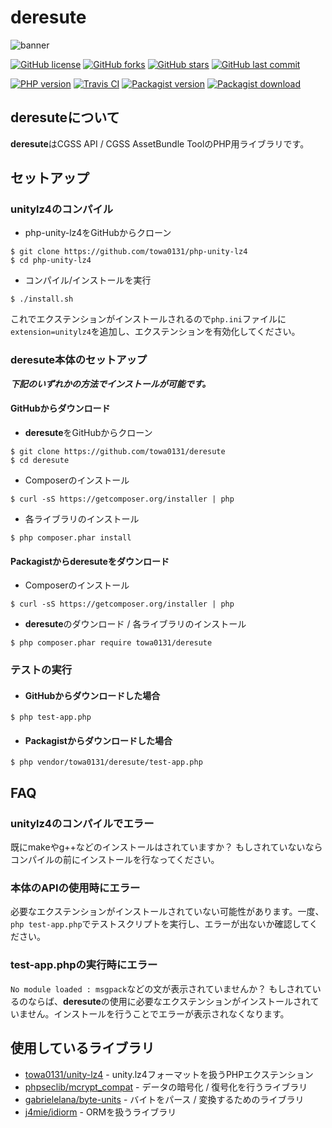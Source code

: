# deresute
![banner](https://github.com/towa0131/deresute/raw/master/docs/deresute.png)

[![GitHub license](https://img.shields.io/github/license/towa0131/deresute.svg?style=for-the-badge)](https://github.com/towa0131/deresute/blob/master/LICENSE)
[![GitHub forks](https://img.shields.io/github/forks/towa0131/deresute.svg?style=for-the-badge)](https://github.com/towa0131/deresute/network)
[![GitHub stars](https://img.shields.io/github/stars/towa0131/deresute.svg?style=for-the-badge)](https://github.com/towa0131/deresute/stargazers)
[![GitHub last commit](https://img.shields.io/github/last-commit/towa0131/deresute.svg?style=for-the-badge)](https://github.com/towa0131/deresute/commits/master)

[![PHP version](https://img.shields.io/travis/php-v/symfony/symfony.svg?style=for-the-badge)](https://github.com/towa0131/deresute/)
[![Travis CI](https://img.shields.io/travis/towa0131/deresute.svg?style=for-the-badge)](about:blank/)
[![Packagist version](https://img.shields.io/packagist/v/towa0131/deresute.svg?style=for-the-badge)](https://packagist.org/packages/towa0131/deresute)
[![Packagist download](https://img.shields.io/packagist/dt/towa0131/deresute.svg?style=for-the-badge)](https://packagist.org/packages/towa0131/deresute)

## deresuteについて
**deresute**はCGSS API / CGSS AssetBundle ToolのPHP用ライブラリです。

## セットアップ
### unitylz4のコンパイル
- php-unity-lz4をGitHubからクローン
```
$ git clone https://github.com/towa0131/php-unity-lz4
$ cd php-unity-lz4
```

- コンパイル/インストールを実行
```
$ ./install.sh
```

これでエクステンションがインストールされるので`php.ini`ファイルに`extension=unitylz4`を追加し、エクステンションを有効化してください。

### deresute本体のセットアップ
***下記のいずれかの方法でインストールが可能です。***

#### GitHubからダウンロード
- **deresute**をGitHubからクローン
```
$ git clone https://github.com/towa0131/deresute
$ cd deresute
```

- Composerのインストール
```
$ curl -sS https://getcomposer.org/installer | php
```

- 各ライブラリのインストール
```
$ php composer.phar install
```

#### Packagistから**deresute**をダウンロード
- Composerのインストール
```
$ curl -sS https://getcomposer.org/installer | php
```

- **deresute**のダウンロード / 各ライブラリのインストール
```
$ php composer.phar require towa0131/deresute
```

### テストの実行
- #### GitHubからダウンロードした場合
```
$ php test-app.php
```
- #### Packagistからダウンロードした場合
```
$ php vendor/towa0131/deresute/test-app.php
```

## FAQ
### unitylz4のコンパイルでエラー
既にmakeやg++などのインストールはされていますか？
もしされていないならコンパイルの前にインストールを行なってください。

### 本体のAPIの使用時にエラー
必要なエクステンションがインストールされていない可能性があります。一度、`php test-app.php`でテストスクリプトを実行し、エラーが出ないか確認してください。

### test-app.phpの実行時にエラー
`No module loaded : msgpack`などの文が表示されていませんか？
もしされているのならば、**deresute**の使用に必要なエクステンションがインストールされていません。インストールを行うことでエラーが表示されなくなります。

## 使用しているライブラリ
- [towa0131/unity-lz4](https://github.com/towa0131/php-unity-lz4) - unity.lz4フォーマットを扱うPHPエクステンション
- [phpseclib/mcrypt_compat](https://github.com/phpseclib/mcrypt_compat) - データの暗号化 / 復号化を行うライブラリ
- [gabrielelana/byte-units](https://github.com/gabrielelana/byte-units) - バイトをパース / 変換するためのライブラリ
- [j4mie/idiorm](https://github.com/j4mie/idiorm) - ORMを扱うライブラリ